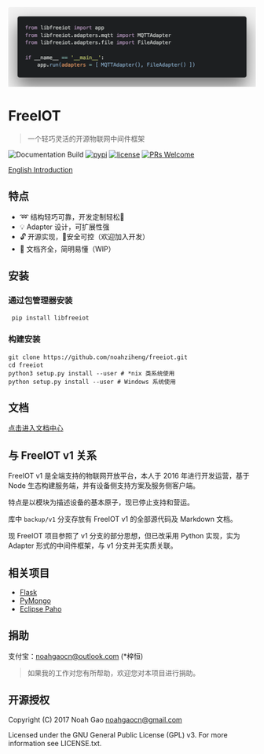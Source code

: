 ![Banner](./icons/code.png)

# FreeIOT

> 一个轻巧灵活的开源物联网中间件框架

![Documentation Build](https://api.travis-ci.org/noahziheng/freeiot.svg)
[![pypi](https://img.shields.io/pypi/v/libfreeiot.svg)](https://pypi.org/project/libfreeiot/)
[![license](https://img.shields.io/github/license/noahziheng/freeiot.svg?style=flat-square)](./LICENSE.txt)
[![PRs Welcome](https://img.shields.io/badge/PRs-welcome-brightgreen.svg?style=flat-square)](http://makeapullrequest.com)

[English Introduction](./README_en.md)

## 特点

- :loop: 结构轻巧可靠，开发定制轻松
- :bulb: Adapter 设计，可扩展性强
- :unlock: 开源实现，安全可控（欢迎加入开发）
- :pencil: 文档齐全，简明易懂（WIP）

## 安装

### 通过包管理器安装

```shell
 pip install libfreeiot
```

### 构建安装

```shell
git clone https://github.com/noahziheng/freeiot.git
cd freeiot
python3 setup.py install --user # *nix 类系统使用
python setup.py install --user # Windows 系统使用
```

## 文档

[点击进入文档中心](https://noahziheng.github.io/freeiot)

## 与 FreeIOT v1 关系

FreeIOT v1 是全端支持的物联网开放平台，本人于 2016 年进行开发运营，基于 Node 生态构建服务端，并有设备侧支持方案及服务侧客户端。

特点是以模块为描述设备的基本原子，现已停止支持和营运。

库中 `backup/v1` 分支存放有 FreeIOT v1 的全部源代码及 Markdown 文档。

现 FreeIOT 项目参照了 v1 分支的部分思想，但已改采用 Python 实现，实为 Adapter 形式的中间件框架，与 v1 分支并无实质关联。

## 相关项目

- [Flask](https://github.com/pallets/flask)
- [PyMongo](https://github.com/mongodb/mongo-python-driver)
- [Eclipse Paho](https://www.eclipse.org/paho/)

## 捐助

支付宝：noahgaocn@outlook.com (\*梓恒)

> 如果我的工作对您有所帮助，欢迎您对本项目进行捐助。

## 开源授权

  Copyright (C) 2017 Noah Gao <noahgaocn@gmail.com>

  Licensed under the GNU General Public License (GPL) v3.
  For more information see LICENSE.txt.
